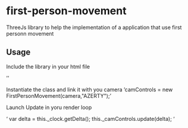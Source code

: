 # first-person-movement
ThreeJs library to help the implementation of a application that use first personn movement

## Usage 

Include the library in your html file

’<script src=".../FirstPersonMovement.js"></script>’


Instantiate the class and link it with you camera
’camControls = new FirstPersonMovement(camera,"AZERTY");’

Launch Update in yoru render loop

‘            var delta = this._clock.getDelta();
            this._camControls.update(delta);
            ‘
